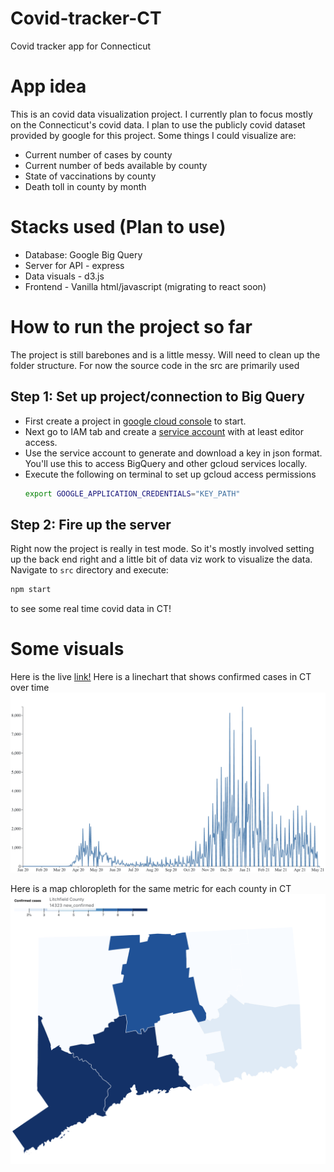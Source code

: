 # Covid-tracker-CT
Covid tracker app for Connecticut

# App idea
This is an covid data visualization project. I currently plan to focus mostly on the Connecticut's covid data. I plan to use the publicly
covid dataset provided by google for this project. Some things I could visualize are: 

- Current number of cases by county
- Current number of beds available by county 
- State of vaccinations by county
- Death toll in county by month

# Stacks used (Plan to use)
- Database: Google Big Query
- Server for API - express
- Data visuals - d3.js
- Frontend - Vanilla html/javascript (migrating to react soon)

# How to run the project so far
The project is still barebones and is a little messy. Will need to clean up the folder structure. For now the source code in the src are primarily used
## Step 1: Set up project/connection to Big Query
- First create a project in [google cloud console](https://console.cloud.google.com/home/dashboard) to start. 
- Next go to IAM tab and create a [service account](https://console.cloud.google.com/iam-admin/serviceaccounts) with at least editor access.
- Use the service account to generate and download a key in json format. You'll use this to access BigQuery and other gcloud services locally. 
- Execute the following on terminal to set up gcloud access permissions
  ```bash
  export GOOGLE_APPLICATION_CREDENTIALS="KEY_PATH"
  ```
## Step 2: Fire up the server
Right now the project is really in test mode. So it's mostly involved setting up the back end right and a little bit of data viz work to visualize the data. 
Navigate to `src` directory and execute: 
  ```bash
  npm start
  ```
to see some real time covid data in CT!

# Some visuals
Here is the live [link!](https://b6f34df26dd1.ngrok.io)
Here is a linechart that shows confirmed cases in CT over time
<img src="/public/LineChart1.png" alt="linechart"/> 

Here is a map chloropleth for the same metric for each county in CT
<img src="/public/CT-map.png" alt="chloropleth"/> 
